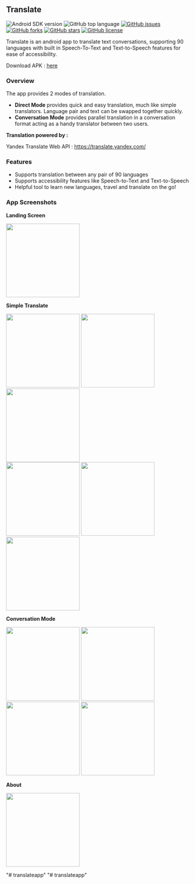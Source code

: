 ## Translate


![Android SDK version](https://img.shields.io/badge/Android%20SDK-%20%3E%3D%2021-blue.svg)
![GitHub top language](https://img.shields.io/github/languages/top/apaar97/TranslateApp.svg)
[![GitHub issues](https://img.shields.io/github/issues/apaar97/TranslateApp.svg)](https://github.com/apaar97/TranslateApp/issues)
[![GitHub forks](https://img.shields.io/github/forks/apaar97/TranslateApp.svg)](https://github.com/apaar97/TranslateApp/network)
[![GitHub stars](https://img.shields.io/github/stars/apaar97/TranslateApp.svg)](https://github.com/apaar97/TranslateApp/stargazers)
[![GitHub license](https://img.shields.io/github/license/apaar97/TranslateApp.svg?color=blue)](https://github.com/apaar97/TranslateApp/blob/master/LICENSE)

Translate is an android app to translate text conversations, supporting 90 languages with built in Speech-To-Text and Text-to-Speech features for ease of accessibility.

Download APK : [here](https://drive.google.com/open?id=1K6fCszUJhyBJzqRlfmsclkYVca1SNcBa)


### Overview

The app provides 2 modes of translation. 

* **Direct Mode** provides quick and easy translation, much like simple translators. Language pair and text can be swapped together quickly.
* **Conversation Mode** provides parallel translation in a conversation format acting as a handy translator between two users.

**Translation powered by :**  

Yandex Translate Web API : https://translate.yandex.com/

### Features

* Supports translation between any pair of 90 languages 
* Supports accessibility features like Speech-to-Text and Text-to-Speech
* Helpful tool to learn new languages, travel and translate on the go!

### App Screenshots

**Landing Screen**

<img src="screenshots/landing.png" width="200">

**Simple Translate**

<img src="screenshots/direct_language_select.png" width="200"> <img src="screenshots/direct_language_selected.png" width="200"> <img src="screenshots/direct_speak_now.png" width="200">  
<img src="screenshots/direct_speech_to_text.png" width="200"> <img src="screenshots/direct_translate.png" width="200"> <img src="screenshots/direct_swap.png" width="200">

**Conversation Mode**

<img src="screenshots/conversation.png" width="200">  <img src="screenshots/conversation_speech_to_text.png" width="200"> 
<img src="screenshots/conversation_speech_to_text_dialog_choices.png" width="200">  <img src="screenshots/conversation_text_translated.png" width="200">

**About**

<img src="screenshots/about.png" width="200">

 

"# translateapp" 
"# translateapp" 
